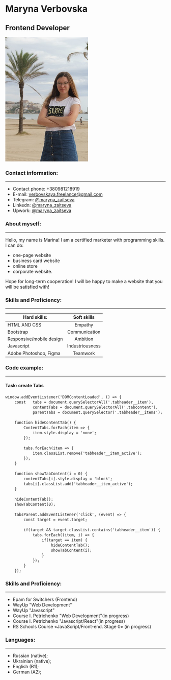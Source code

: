 # Maryna Verbovska

## Frontend Developer

![photo](photo1.jpg "Пейзаж с горами")

### Contact information:

---

- Contact phone: +380981218919
- E-mail: verbovskaya.freelance@gmail.com
- Telegram: [@maryna_zaitseva](адрес "https://t.me/maryna_zaitseva")
- Linkedn: [@maryna_zaitseva](адрес "https://t.me/maryna_zaitseva")
- Upwork: [@maryna_zaitseva](адрес "https://www.upwork.com/freelancers/~0151acd6942c4049d2")

### About myself:

---

Hello, my name is Marina! I am a certified marketer with programming skills. I can do:

- one-page website
- business card website
- online store
- corporate website.

Hope for long-term cooperation! I will be happy to make a website that you will be satisfied with!

### Skills and Proficiency:

---

| Hard skills:             |   Soft skills   |
| ------------------------ | :-------------: |
| HTML AND CSS             |     Empathy     |
| Bootstrap                |  Communication  |
| Responsive/mobile design |    Ambition     |
| Javascript               | Industriousness |
| Adobe Photoshop, Figma   |    Teamwork     |

### Code example:

---

#### Task: create Tabs

```
window.addEventListener('DOMContentLoaded', () => {
    const   tabs = document.querySelectorAll('.tabheader__item'),
            contentTabs = document.querySelectorAll('.tabcontent'),
            parentTabs = document.querySelector('.tabheader__items');

    function hideContentTab() {
        ContentTabs.forEach(item => {
            item.style.display = 'none';
        });

        tabs.forEach(item => {
            item.classList.remove('tabheader__item_active');
        });
    }

    function showTabContent(i = 0) {
        contentTabs[i].style.display = 'block';
        tabs[i].classList.add('tabheader__item_active');
    }

    hideContentTab();
    showTabContent(0);

    tabsParent.addEventListener('click', (event) => {
        const target = event.target;

        if(target && target.classList.contains('tabheader__item')) {
            tabs.forEach((item, i) => {
                if(target == item) {
                    hideContentTab();
                    showTabContent(i);
                }
            });
        }
    });

```

### Skills and Proficiency:

---

- Epam for Switchers (Frontend)
- WayUp "Web Development"
- WayUp "Javascript"
- Course I. Petrichenko "Web Development"(in progress)
- Course I. Petrichenko "Javascript/React"(in progress)
- RS Schools Course «JavaScript/Front-end. Stage 0» (in progress)

### Languages:

---

- Russian (native);
- Ukrainian (native);
- English (B1);
- German (A2);
